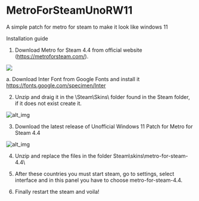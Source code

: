 # MetroForSteamUnoRW11

A simple patch for metro for steam to make it look like windows 11

Installation guide
1. Download Metro for Steam 4.4 from official website (https://metroforsteam.com/). 

![](https://i.gyazo.com/1b76e9d75ccf5ef78e5afdeaea453ef9.gif)

a. Download Inter Font from Google Fonts and install it https://fonts.google.com/specimen/Inter


2. Unzip and draig it in the \Steam\Skins\ folder found in the Steam folder, if it does not exist create it.

![alt_img](https://i.gyazo.com/7f5df95874371dc73066501f52c0a6b1.gif)

3. Download the latest release of Unofficial Windows 11 Patch for Metro for Steam 4.4

![alt_img](https://i.gyazo.com/3b47cc3042fc73e969d7886b297687e6.gif)

4. Unzip and replace the files in the folder Steam\skins\metro-for-steam-4.4\



5. After these countries you must start steam, go to settings, select interface and in this panel you have to choose metro-for-steam-4.4. 

6. Finally restart the steam and voila!

